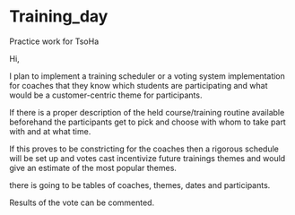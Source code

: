 # Training_day
Practice work for TsoHa


Hi,

I plan to implement a training scheduler or a voting system implementation for coaches that they know which students are participating and what would be a customer-centric theme for participants.

If there is a proper description of the held course/training routine available beforehand the participants get to pick and choose with whom to take part with and at what time.

If this proves to be constricting for the coaches then a rigorous schedule will be set up and votes cast incentivize future trainings themes and would give an estimate of the most popular themes.

there is going to be tables of coaches, themes, dates and participants.

Results of the vote can be commented.
